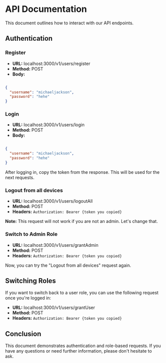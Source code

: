 # API Documentation

This document outlines how to interact with our API endpoints. 

## Authentication

### Register

- **URL:** localhost:3000/v1/users/register
- **Method:** POST
- **Body:**

```json

{
  "username": "michaeljackson",
  "password": "hehe"
}
```

### Login

- **URL:** localhost:3000/v1/users/login
- **Method:** POST
- **Body:**

```json

{
  "username": "michaeljackson",
  "password": "hehe"
}
```

After logging in, copy the token from the response. This will be used for the next requests.

### Logout from all devices

- **URL:** localhost:3000/v1/users/logoutAll
- **Method:** POST
- **Headers:** `Authorization: Bearer {token you copied}`

**Note:** This request will not work if you are not an admin. Let's change that.

### Switch to Admin Role

- **URL:** localhost:3000/v1/users/grantAdmin
- **Method:** POST
- **Headers:** `Authorization: Bearer {token you copied}`

Now, you can try the "Logout from all devices" request again.


## Switching Roles

If you want to switch back to a user role, you can use the following request once you're logged in:

- **URL:** localhost:3000/v1/users/grantUser
- **Method:** POST
- **Headers:** `Authorization: Bearer {token you copied}`

## Conclusion

This document demonstrates authentication and role-based requests. If you have any questions or need further information, please don't hesitate to ask.